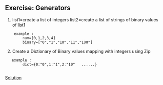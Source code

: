 ## Exercise: Generators


1.  list1=create a list of integers
    list2=create a list of strings of binary values of list1

```
    example : 
        num=[0,1,2,3,4]
        binary=["0","1","10","11","100"]
```

2. Create a Dictionary of Binary values mapping with integers using Zip


```
   example :
        dict={0:"0",1:"1",2:"10"   ......}
     
```



[Solution](https://github.com/codebasics/py/blob/master/Basics/python_basics/22_list_set_dict_comprehension/22_list_set_dict_comprehension.py)
